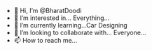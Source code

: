 - 👋 Hi, I’m @BharatDoodi
- 👀 I’m interested in... Everything...
- 🌱 I’m currently learning...Car Designing
- 💞️ I’m looking to collaborate with... Everyone...
- 📫 How to reach me...

<!---
BharatDoodi/BharatDoodi is a ✨ special ✨ repository because its `README.md` (this file) appears on your GitHub profile.
You can click the Preview link to take a look at your changes.
--->
